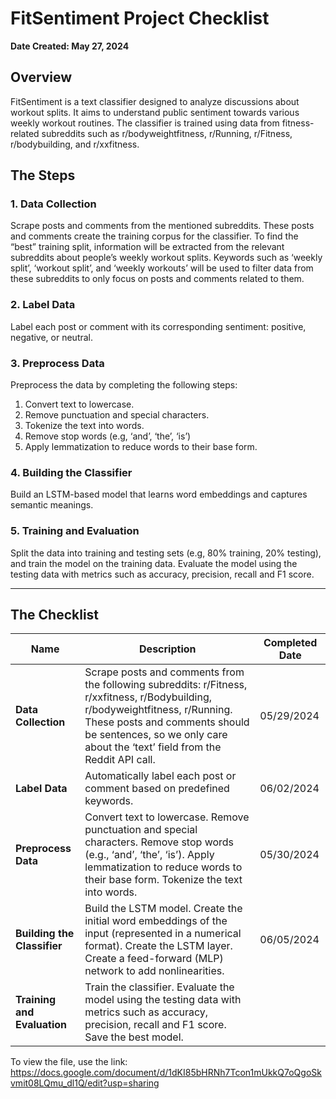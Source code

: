 # FitSentiment Project Checklist

**Date Created: May 27, 2024**

## Overview

FitSentiment is a text classifier designed to analyze discussions about workout splits. It aims to understand public sentiment towards various weekly workout routines. The classifier is trained using data from fitness-related subreddits such as r/bodyweightfitness, r/Running, r/Fitness, r/bodybuilding, and r/xxfitness.

## The Steps

### 1. Data Collection
Scrape posts and comments from the mentioned subreddits. These posts and comments create the training corpus for the classifier. To find the “best” training split, information will be extracted from the relevant subreddits about people’s weekly workout splits. Keywords such as ‘weekly split’, ‘workout split’, and ‘weekly workouts’ will be used to filter data from these subreddits to only focus on posts and comments related to them.

### 2. Label Data
Label each post or comment with its corresponding sentiment: positive, negative, or neutral.

### 3. Preprocess Data
Preprocess the data by completing the following steps:

1. Convert text to lowercase.
2. Remove punctuation and special characters.
3. Tokenize the text into words.
4. Remove stop words (e.g, ‘and’, ‘the’, ‘is’)
5. Apply lemmatization to reduce words to their base form.

### 4. Building the Classifier
Build an LSTM-based model that learns word embeddings and captures semantic meanings.

### 5. Training and Evaluation
Split the data into training and testing sets (e.g, 80% training, 20% testing), and train the model on the training data. Evaluate the model using the testing data with metrics such as accuracy, precision, recall and F1 score.

---

## The Checklist

| Name                | Description                                                                                     | Completed Date |
|---------------------|-------------------------------------------------------------------------------------------------|----------------|
| **Data Collection** | Scrape posts and comments from the following subreddits: r/Fitness, r/xxfitness, r/Bodybuilding, r/bodyweightfitness, r/Running. These posts and comments should be sentences, so we only care about the ‘text’ field from the Reddit API call. | 05/29/2024     |
| **Label Data**      | Automatically label each post or comment based on predefined keywords.                          | 06/02/2024     |
| **Preprocess Data** | Convert text to lowercase. Remove punctuation and special characters. Remove stop words (e.g., ‘and’, ‘the’, ‘is’). Apply lemmatization to reduce words to their base form. Tokenize the text into words. | 05/30/2024     |
| **Building the Classifier** | Build the LSTM model. Create the initial word embeddings of the input (represented in a numerical format). Create the LSTM layer. Create a feed-forward (MLP) network to add nonlinearities. | 06/05/2024     |
| **Training and Evaluation** | Train the classifier. Evaluate the model using the testing data with metrics such as accuracy, precision, recall and F1 score. Save the best model. |                |

To view the file, use the link: https://docs.google.com/document/d/1dKI85bHRNh7Tcon1mUkkQ7oQgoSkvmit08LQmu_dl1Q/edit?usp=sharing